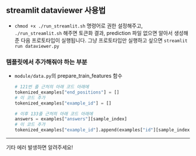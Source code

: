 ## streamlit dataviewer 사용법

- `chmod +x ./run_streamlit.sh` 명령어로 권한 설정해주고, `./run_streamlit.sh` 해주면 토큰화 결과, prediction 파일 없으면 알아서 생성해준 다음 프로토타입이 실행됩니다. 그냥 프로토타입만 실행하고 싶으면 `streamlit run dataviewer.py`

### 템플릿에서 추가해줘야 하는 부분

- `module/data.py`의 prepare_train_features 함수

  ```python
  # 121번 줄 근처의 아래 코드 아래에
  tokenized_examples["end_positions"] = []
  # 이 코드 추가
  tokenized_examples["example_id"] = []

  # 이후 133줄 근처의 아래 코드 아래에
  answers = examples["answers"][sample_index]
  # 이 코드 추가
  tokenized_examples["example_id"].append(examples["id"][sample_index])
  ```

---

기타 에러 발생하면 알려주세요!
